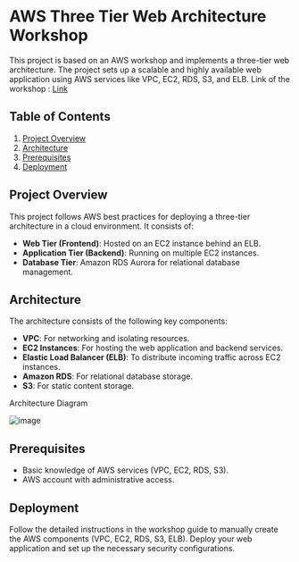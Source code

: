 # AWS Three Tier Web Architecture Workshop

This project is based on an AWS workshop and implements a three-tier web architecture. The project sets up a scalable and highly available web application using AWS services like VPC, EC2, RDS, S3, and ELB. Link of the workshop : [Link](https://catalog.us-east-1.prod.workshops.aws/workshops/85cd2bb2-7f79-4e96-bdee-8078e469752a/en-US)


## Table of Contents
1. [Project Overview](#project-overview)
2. [Architecture](#architecture)
3. [Prerequisites](#prerequisites)
4. [Deployment](#deployment)

## Project Overview
This project follows AWS best practices for deploying a three-tier architecture in a cloud environment. It consists of:
- **Web Tier (Frontend)**: Hosted on an EC2 instance behind an ELB.
- **Application Tier (Backend)**: Running on multiple EC2 instances.
- **Database Tier**: Amazon RDS Aurora for relational database management.

## Architecture
The architecture consists of the following key components:
- **VPC**: For networking and isolating resources.
- **EC2 Instances**: For hosting the web application and backend services.
- **Elastic Load Balancer (ELB)**: To distribute incoming traffic across EC2 instances.
- **Amazon RDS**: For relational database storage.
- **S3**: For static content storage.

Architecture Diagram

![image](https://github.com/user-attachments/assets/f161ba5e-3ecf-45ac-9359-c099f2e58c66)


## Prerequisites
- Basic knowledge of AWS services (VPC, EC2, RDS, S3).
- AWS account with administrative access.

## Deployment
Follow the detailed instructions in the workshop guide to manually create the AWS components (VPC, EC2, RDS, S3, ELB).
Deploy your web application and set up the necessary security configurations.
